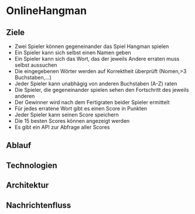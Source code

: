 # OnlineHangman

## Ziele

* Zwei Spieler können gegeneinander das Spiel Hangman spielen
* Ein Spieler kann sich selbst einen Namen geben
* Ein Spieler kann sich das Wort, das der jeweils Andere erraten muss selbst aussuchen
* Die eingegebenen Wörter werden auf Korrektheit überprüft (Nomen,>3 Buchstaben,...)
* Jeder Spieler kann unabhägig von anderen Buchstaben (A-Z) raten
* Die Spieler, die gegeneinander spielen sehen den Fortschritt des jeweils anderen
* Der Gewinner wird nach dem Fertigraten beider Spieler ermittelt
* Für jedes erratene Wort gibt es einen Score in Punkten
* Jeder Spieler kann seinen Score speichern
* Die 15 besten Scores können angezeigt werden
* Es gibt ein API zur Abfrage aller Scores


## Ablauf

## Technologien

## Architektur

## Nachrichtenfluss




